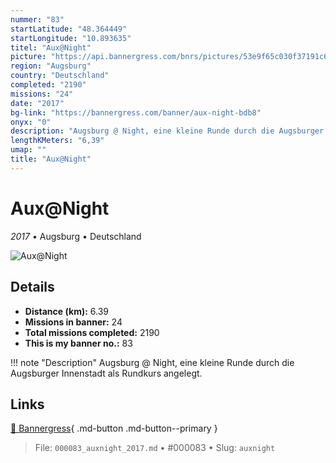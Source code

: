 ```yaml
---
nummer: "83"
startLatitude: "48.364449"
startLongitude: "10.893635"
titel: "Aux@Night"
picture: "https://api.bannergress.com/bnrs/pictures/53e9f65c030f37191c668bd7553c851d"
region: "Augsburg"
country: "Deutschland"
completed: "2190"
missions: "24"
date: "2017"
bg-link: "https://bannergress.com/banner/aux-night-bdb8"
onyx: "0"
description: "Augsburg @ Night, eine kleine Runde durch die Augsburger Innenstadt als Rundkurs angelegt."
lengthKMeters: "6,39"
umap: ""
title: "Aux@Night"
---
```

# Aux@Night

*2017* • Augsburg • Deutschland

![Aux@Night](https://api.bannergress.com/bnrs/pictures/53e9f65c030f37191c668bd7553c851d)

## Details
- **Distance (km):** 6.39
- **Missions in banner:** 24
- **Total missions completed:** 2190
- **This is my banner no.:** 83


!!! note "Description"
    Augsburg @ Night, eine kleine Runde durch die Augsburger Innenstadt als Rundkurs angelegt.



## Links
[🔗 Bannergress](https://bannergress.com/banner/aux-night-bdb8){ .md-button .md-button--primary }



> File: `000083_auxnight_2017.md` • #000083 • Slug: `auxnight`
